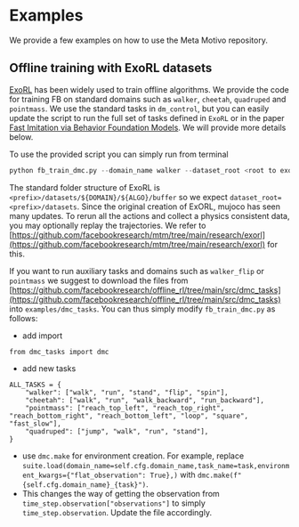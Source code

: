 # Examples

We provide a few examples on how to use the Meta Motivo repository.

## Offline training with ExoRL datasets

[ExoRL](https://github.com/denisyarats/exorl) has been widely used to train offline algorithms. We provide the code for training FB on standard domains such as `walker`, `cheetah`, `quadruped` and `pointmass`. We use the standard tasks in `dm_control`, but you can easily update the script to run the full set of tasks defined in `ExoRL` or in the paper [Fast Imitation via Behavior Foundation Models](https://openreview.net/forum?id=qnWtw3l0jb). We will provide more details below.

To use the provided script you can simply run from terminal

```python
python fb_train_dmc.py --domain_name walker --dataset_root <root to exorl data>
```

The standard folder structure of ExoRL is `<prefix>/datasets/${DOMAIN}/${ALGO}/buffer` so we expect `dataset_root=<prefix>/datasets`. Since the original creation of ExORL, mujoco has seen many updates. To rerun all the actions and collect a physics consistent data, you may optionally replay the trajectories. We refer to [https://github.com/facebookresearch/mtm/tree/main/research/exorl](https://github.com/facebookresearch/mtm/tree/main/research/exorl) for this.

If you want to run auxiliary tasks and domains such as `walker_flip` or `pointmass` we suggest to download the files from [https://github.com/facebookresearch/offline_rl/tree/main/src/dmc_tasks](https://github.com/facebookresearch/offline_rl/tree/main/src/dmc_tasks) into `examples/dmc_tasks`. You can thus simply modify `fb_train_dmc.py` as follows:

- add import
```
from dmc_tasks import dmc
```
- add new tasks
```
ALL_TASKS = {
    "walker": ["walk", "run", "stand", "flip", "spin"],
    "cheetah": ["walk", "run", "walk_backward", "run_backward"],
    "pointmass": ["reach_top_left", "reach_top_right", "reach_bottom_right", "reach_bottom_left", "loop", "square", "fast_slow"],
    "quadruped": ["jump", "walk", "run", "stand"],
}
```
- use `dmc.make` for environment creation. For example, replace `suite.load(domain_name=self.cfg.domain_name,task_name=task,environment_kwargs={"flat_observation": True},)` with `dmc.make(f"{self.cfg.domain_name}_{task}")`.
- This changes the way of getting the observation from `time_step.observation["observations"]` to simply `time_step.observation`. Update the file accordingly.
